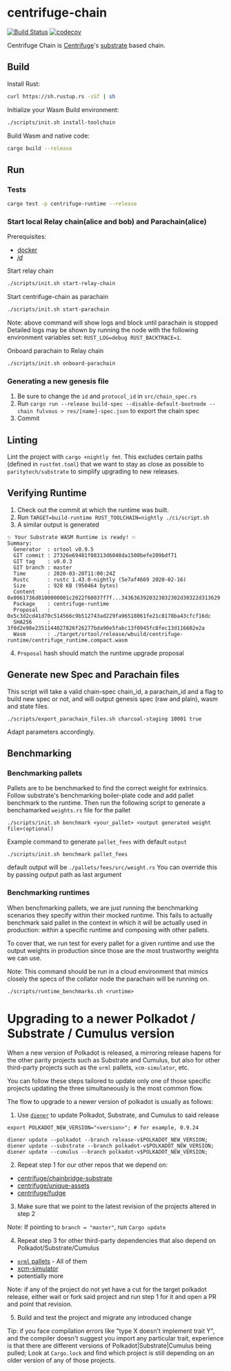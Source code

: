 # centrifuge-chain

[![Build Status](https://travis-ci.com/centrifuge/centrifuge-chain.svg?branch=master)](https://travis-ci.com/centrifuge/centrifuge-chain)
[![codecov](https://codecov.io/gh/centrifuge/centrifuge-chain/branch/master/graph/badge.svg)](https://codecov.io/gh/centrifuge/centrifuge-chain)

Centrifuge Chain is [Centrifuge](https://centrifuge.io)'s [substrate](https://github.com/paritytech/substrate) based chain.

## Build

Install Rust:

```bash
curl https://sh.rustup.rs -sSf | sh
```

Initialize your Wasm Build environment:

```bash
./scripts/init.sh install-toolchain
```

Build Wasm and native code:

```bash
cargo build --release
```

## Run

### Tests

```bash
cargo test -p centrifuge-runtime --release
```

### Start local Relay chain(alice and bob) and Parachain(alice)

Prerequisites:
- [docker](https://docs.docker.com/get-docker/)
- [*jd*](https://stedolan.github.io/jq/)

Start relay chain
```bash
./scripts/init.sh start-relay-chain
```

Start  centrifuge-chain as parachain
```bash
./scripts/init.sh start-parachain
```

Note: above command will show logs and block until parachain is stopped
Detailed logs may be shown by running the node with the following environment variables set: `RUST_LOG=debug RUST_BACKTRACE=1`.

Onboard parachain to Relay chain
```bash
./scripts/init.sh onboard-parachain
```

### Generating a new genesis file

1. Be sure to change the `id` and `protocol_id` in `src/chain_spec.rs`
2. Run `cargo run --release build-spec --disable-default-bootnode --chain fulvous > res/[name]-spec.json` to export the chain spec
3. Commit

## Linting

Lint the project with `cargo +nightly fmt`. This excludes certain paths (defined in `rustfmt.toml`) that we want to stay as close as possible to `paritytech/substrate` to simplify upgrading to new releases.

## Verifying Runtime
1. Check out the commit at which the runtime was built.
2. Run `TARGET=build-runtime RUST_TOOLCHAIN=nightly ./ci/script.sh`
3. A similar output is generated
```
✨ Your Substrate WASM Runtime is ready! ✨
Summary:
  Generator  : srtool v0.9.5
  GIT commit : 27326e69481f08313d6048da1500befe209bdf71
  GIT tag    : v0.0.3
  GIT branch : master
  Time       : 2020-03-20T11:00:24Z
  Rustc      : rustc 1.43.0-nightly (5e7af4669 2020-02-16)
  Size       : 928 KB (950464 bytes)
  Content    : 0x0061736d0100000001c2022f60037f7f...3436363920323032302d30322d313629
  Package    : centrifuge-runtime
  Proposal   : 0x5c3d2cd41d70c514566c9b512743ad229fa96518061fe21c8178ba43cfcf16dc
  SHA256     : 3f0d2e98e2351144027826f26277bda90e5fabc13f0945fc8fec13d116602e2a
  Wasm       : ./target/srtool/release/wbuild/centrifuge-runtime/centrifuge_runtime.compact.wasm
```
4. `Proposal` hash should match the runtime upgrade proposal

## Generate new Spec and Parachain files
This script will take a valid chain-spec chain_id, a parachain_id and a flag to build new spec or not, and will output genesis spec (raw and plain), wasm and state files.
```shell
./scripts/export_parachain_files.sh charcoal-staging 10001 true
```
Adapt parameters accordingly.


## Benchmarking

### Benchmarking pallets
Pallets are to be benchmarked to find the correct weight for extrinsics. Follow substrate's benchmarking boiler-plate code
and add pallet benchmark to the runtime. Then run the following script to generate a benchamarked `weights.rs` file for the pallet
```shell
./scripts/init.sh benchmark <your_pallet> <output generated weight file>(optional)
```

Example command to generate `pallet_fees` with default `output`
```shell
./scripts/init.sh benchmark pallet_fees
```

default output will be `./pallets/fees/src/weight.rs`
You can override this by passing output path as last argument

### Benchmarking runtimes

When benchmarking pallets, we are just running the benchmarking scenarios they specify
within their mocked runtime. This fails to actually benchmark said pallet in the context
in which it will be actually used in production: within a specific runtime and composing
with other pallets.

To cover that, we run test for every pallet for a given runtime and use the output weights
in production since those are the most trustworthy weights we can use.

Note: This command should be run in a cloud environment that mimics closely the specs of
the collator node the parachain will be running on.

```shell
./scripts/runtime_benchmarks.sh <runtime>
```

# Upgrading to a newer Polkadot / Substrate / Cumulus version

When a new version of Polkadot is released, a mirroring release hapens for the other
parity projects such as Substrate and Cumulus, but also for other third-party projects
such as the `orml` pallets, `xcm-simulator`, etc.

You can follow these steps tailored to update only one of those specific projects
updating the three simultaneously is the most common flow.

The flow to upgrade to a newer version of polkadot is usually as follows:

1. Use [`diener`](https://github.com/bkchr/diener) to update Polkadot, Substrate, and Cumulus to said release

```shell
export POLKADOT_NEW_VERSION="<version>"; # for example, 0.9.24

diener update --polkadot --branch release-v$POLKADOT_NEW_VERSION;
diener update --substrate --branch polkadot-v$POLKADOT_NEW_VERSION;
diener update --cumulus --branch polkadot-v$POLKADOT_NEW_VERSION;
```

2. Repeat step 1 for our other repos that we depend on:

- [centrifuge/chainbridge-substrate](https://github.com/centrifuge/chainbridge-substrate)
- [centrifuge/unique-assets](https://github.com/centrifuge/unique-assets)
- [centrifuge/fudge](https://github.com/centrifuge/fudge)

3. Make sure that we point to the latest revision of the projects altered in step 2

Note: If pointing to `branch = "master"`, run `Cargo update`

4. Repeat step 3 for other third-party dependencies that also depend on Polkadot/Substrate/Cumulus

- [`orml` pallets](https://github.com/open-web3-stack/open-runtime-module-library) - All of them
- [xcm-simulator](https://github.com/shaunxw/xcm-simulator)
- potentially more

Note: if any of the project do not yet have a cut for the target polkadot release, either wait or
fork said project and run step 1 for it and open a PR and point that revision.

5. Build and test the project and migrate any introduced change

Tip: if you face compilation errors like "type X doesn't implement trait Y", and the compiler
doesn't suggest you import any particular trait, experience is that there are different versions
of Polkadot|Substrate|Cumulus being pulled; Look at `Cargo.lock` and find which project is still
depending on an older version of any of those projects.
